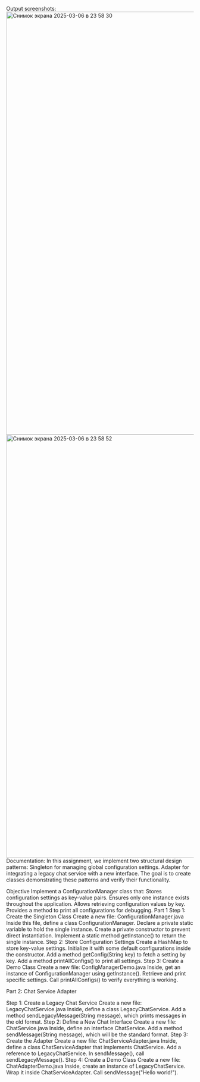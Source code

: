 Output screenshots:
<img width="1137" alt="Снимок экрана 2025-03-06 в 23 58 30" src="https://github.com/user-attachments/assets/59e16933-1e64-4e80-b6dd-b2a8d1f6fc47" />
<img width="1137" alt="Снимок экрана 2025-03-06 в 23 58 52" src="https://github.com/user-attachments/assets/931c7817-c51e-4334-965b-be0ee2e556cd" />
Documentation:
In this assignment, we implement two structural design patterns:
Singleton for managing global configuration settings.
Adapter for integrating a legacy chat service with a new interface.
The goal is to create classes demonstrating these patterns and verify their functionality.

Objective
Implement a ConfigurationManager class that:
Stores configuration settings as key-value pairs.
Ensures only one instance exists throughout the application.
Allows retrieving configuration values by key.
Provides a method to print all configurations for debugging.
Part 1
Step 1: Create the Singleton Class
Create a new file: ConfigurationManager.java
Inside this file, define a class ConfigurationManager.
Declare a private static variable to hold the single instance.
Create a private constructor to prevent direct instantiation.
Implement a static method getInstance() to return the single instance.
Step 2: Store Configuration Settings
Create a HashMap to store key-value settings.
Initialize it with some default configurations inside the constructor.
Add a method getConfig(String key) to fetch a setting by key.
Add a method printAllConfigs() to print all settings.
Step 3: Create a Demo Class
Create a new file: ConfigManagerDemo.java
Inside, get an instance of ConfigurationManager using getInstance().
Retrieve and print specific settings.
Call printAllConfigs() to verify everything is working.

Part 2: Chat Service Adapter 

Step 1: Create a Legacy Chat Service
Create a new file: LegacyChatService.java
Inside, define a class LegacyChatService.
Add a method sendLegacyMessage(String message), which prints messages in the old format.
Step 2: Define a New Chat Interface
Create a new file: ChatService.java
Inside, define an interface ChatService.
Add a method sendMessage(String message), which will be the standard format.
Step 3: Create the Adapter
Create a new file: ChatServiceAdapter.java
Inside, define a class ChatServiceAdapter that implements ChatService.
Add a reference to LegacyChatService.
In sendMessage(), call sendLegacyMessage().
Step 4: Create a Demo Class
Create a new file: ChatAdapterDemo.java
Inside, create an instance of LegacyChatService.
Wrap it inside ChatServiceAdapter.
Call sendMessage("Hello world!").
